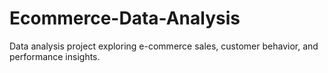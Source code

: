 # Ecommerce-Data-Analysis
Data analysis project exploring e-commerce sales, customer behavior, and performance insights.
